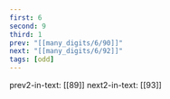 ```yaml
---
first: 6
second: 9
third: 1
prev: "[[many_digits/6/90]]"
next: "[[many_digits/6/92]]"
tags: [odd]
---
```

prev2-in-text: [[89]]
next2-in-text: [[93]]
